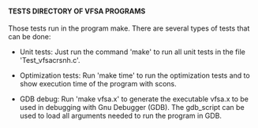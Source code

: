 #### TESTS DIRECTORY OF VFSA PROGRAMS

Those tests run in the program make. There are several
types of tests that can be done:

- Unit tests: Just run the command 'make' to run all unit tests
in the file 'Test\_vfsacrsnh.c'.

- Optimization tests: Run 'make time' to run the optimization
tests and to show execution time of the program with scons.

- GDB debug: Run 'make vfsa.x' to generate the executable vfsa.x
to be used in debugging with Gnu Debugger (GDB). The gdb\_script
can be used to load all arguments needed to run the program in GDB.
